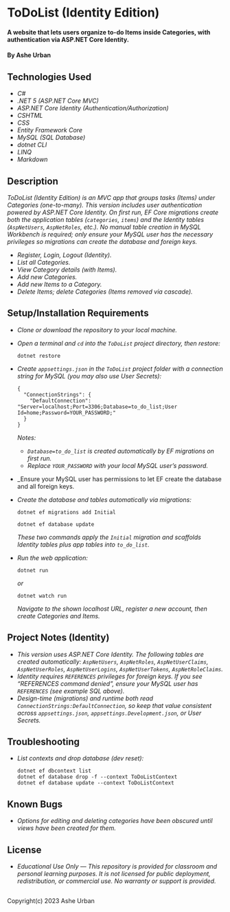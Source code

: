 # ToDoList (Identity Edition)

#### A website that lets users organize to-do Items inside Categories, with authentication via ASP.NET Core Identity.

#### By Ashe Urban

## Technologies Used

* _C#_
* _.NET 5 (ASP.NET Core MVC)_
* _ASP.NET Core Identity (Authentication/Authorization)_
* _CSHTML_
* _CSS_
* _Entity Framework Core_
* _MySQL (SQL Database)_
* _dotnet CLI_
* _LINQ_
* _Markdown_

## Description

_ToDoList (Identity Edition) is an MVC app that groups tasks (Items) under Categories (one-to-many). This version includes user authentication powered by ASP.NET Core Identity. On first run, EF Core migrations create both the application tables (`categories`, `items`) and the Identity tables (`AspNetUsers`, `AspNetRoles`, etc.). No manual table creation in MySQL Workbench is required; only ensure your MySQL user has the necessary privileges so migrations can create the database and foreign keys._

* _Register, Login, Logout (Identity)._
* _List all Categories._
* _View Category details (with Items)._
* _Add new Categories._
* _Add new Items to a Category._
* _Delete Items; delete Categories (Items removed via cascade)._

## Setup/Installation Requirements

* _Clone or download the repository to your local machine._
* _Open a terminal and `cd` into the `ToDoList` project directory, then restore:_
  ```
  dotnet restore
  ```
* _Create `appsettings.json` in the `ToDoList` project folder with a connection string for MySQL (you may also use User Secrets):_
  ```
  {
    "ConnectionStrings": {
      "DefaultConnection": "Server=localhost;Port=3306;Database=to_do_list;User Id=home;Password=YOUR_PASSWORD;"
    }
  }
  ```
  _Notes:_
  * _`Database=to_do_list` is created automatically by EF migrations on first run._
  * _Replace `YOUR_PASSWORD` with your local MySQL user’s password._

* _Ensure your MySQL user has permissions to let EF create the database and all foreign keys. 

* _Create the database and tables automatically via migrations:_
  ```
  dotnet ef migrations add Initial
  ```
  ```
  dotnet ef database update
  ```
  _These two commands apply the `Initial` migration and scaffolds Identity tables plus app tables into `to_do_list`._

* _Run the web application:_
  ```
  dotnet run
  ```
  _or_
  ```
  dotnet watch run
  ```
  _Navigate to the shown localhost URL, register a new account, then create Categories and Items._

## Project Notes (Identity)

* _This version uses ASP.NET Core Identity. The following tables are created automatically: `AspNetUsers`, `AspNetRoles`, `AspNetUserClaims`, `AspNetUserRoles`, `AspNetUserLogins`, `AspNetUserTokens`, `AspNetRoleClaims`._
* _Identity requires `REFERENCES` privileges for foreign keys. If you see “REFERENCES command denied”, ensure your MySQL user has `REFERENCES` (see example SQL above)._
* _Design-time (migrations) and runtime both read `ConnectionStrings:DefaultConnection`, so keep that value consistent across `appsettings.json`, `appsettings.Development.json`, or User Secrets._

## Troubleshooting

* _List contexts and drop database (dev reset):_
  ```
  dotnet ef dbcontext list
  dotnet ef database drop -f --context ToDoListContext
  dotnet ef database update --context ToDoListContext
  ```

## Known Bugs

* _Options for editing and deleting categories have been obscured until views have been created for them._

## License

* _Educational Use Only — This repository is provided for classroom and personal learning purposes. It is not licensed for public deployment, redistribution, or commercial use. No warranty or support is provided._

##

Copyright(c) 2023 Ashe Urban

